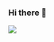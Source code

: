### Hi there 👋
<!-- replace x.x.x with actual version -->
<img
  src="https://cr-ss-service.azurewebsites.net/api/ScreenShot?widget=summary&username=MrBearing&badges=3&show-avatar=false&style=--header-bg-color:%23000;--border-radius:10px"
/>

<!--
**MrBearing/MrBearing** is a ✨ _special_ ✨ repository because its `README.md` (this file) appears on your GitHub profile.

Here are some ideas to get you started:

- 🔭 I’m currently working on ...
- 🌱 I’m currently learning ...
- 👯 I’m looking to collaborate on ...
- 🤔 I’m looking for help with ...
- 💬 Ask me about ...
- 📫 How to reach me: ...
- 😄 Pronouns: ...
- ⚡ Fun fact: ...
-->

